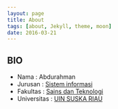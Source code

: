 ```yaml
---
layout: page
title: About
tags: [about, Jekyll, theme, moon]
date: 2016-03-21
---
```

    
## BIO
* Nama : Abdurahman
* Jurusan : <a href="http://uin-suska.ac.id/fakultas/fakultas-sains-dan-teknologi/jurusan-sistem-informasi/"> Sistem informasi </a>
* Fakultas : <a href="http://uin-suska.ac.id/fakultas/fakultas-sains-dan-teknologi/">Sains dan Teknologi</a>
* Universitas : <a href="http://uin-suska.ac.id/">UIN SUSKA RIAU</a>
